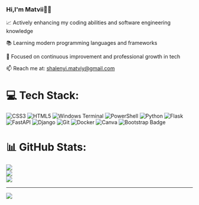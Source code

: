 <h3>Hi,I'm Matvii👋🏻</h3>

📈 Actively enhancing my coding abilities and software engineering knowledge

📚 Learning modern programming languages and frameworks

🎯 Focused on continuous improvement and professional growth in tech

📫 Reach me at: shalenyi.matviy@gmail.com

# 💻 Tech Stack:
![CSS3](https://img.shields.io/badge/css3-%231572B6.svg?style=for-the-badge&logo=css3&logoColor=white) ![HTML5](https://img.shields.io/badge/html5-%23E34F26.svg?style=for-the-badge&logo=html5&logoColor=white) ![Windows Terminal](https://img.shields.io/badge/Windows%20Terminal-%234D4D4D.svg?style=for-the-badge&logo=windows-terminal&logoColor=white) ![PowerShell](https://img.shields.io/badge/PowerShell-%235391FE.svg?style=for-the-badge&logo=powershell&logoColor=white) ![Python](https://img.shields.io/badge/python-3670A0?style=for-the-badge&logo=python&logoColor=ffdd54) ![Flask](https://img.shields.io/badge/flask-%23000.svg?style=for-the-badge&logo=flask&logoColor=white) ![FastAPI](https://img.shields.io/badge/FastAPI-005571?style=for-the-badge&logo=fastapi) ![Django](https://img.shields.io/badge/django-%23092E20.svg?style=for-the-badge&logo=django&logoColor=white) ![Git](https://img.shields.io/badge/git-%23F05033.svg?style=for-the-badge&logo=git&logoColor=white) ![Docker](https://img.shields.io/badge/docker-%230db7ed.svg?style=for-the-badge&logo=docker&logoColor=white) ![Canva](https://img.shields.io/badge/Canva-%2300C4CC.svg?style=for-the-badge&logo=Canva&logoColor=white) <img src="https://img.shields.io/badge/bootstrap-%23563D7C.svg?style=for-the-badge&logo=bootstrap&logoColor=white" alt="Bootstrap Badge">

# 📊 GitHub Stats:
![](https://github-readme-stats.vercel.app/api?username=SMatvii&theme=dracula&hide_border=false&include_all_commits=false&count_private=false)<br/>
![](https://github-readme-streak-stats.herokuapp.com/?user=SMatvii&theme=dracula&hide_border=false)<br/>
![](https://github-readme-stats.vercel.app/api/top-langs/?username=SMatvii&theme=dracula&hide_border=false&include_all_commits=false&count_private=false&layout=compact)

---
[![](https://visitcount.itsvg.in/api?id=SMatvii&icon=0&color=0)](https://visitcount.itsvg.in)
